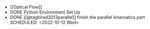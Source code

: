 - [[Optical Flow]]
- DONE Python Environment Set Up
- DONE [[@taghirad2013parallel]] finish the parallel kinematics part
  SCHEDULED: <2022-10-12 Wed>